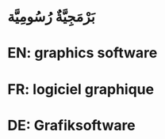 # بَرْمَجِيَّةٌ رُسُومِيَّة

# EN: graphics software

# FR: logiciel graphique

# DE: Grafiksoftware
